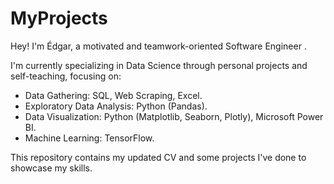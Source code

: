 # MyProjects
Hey! I'm Édgar, a motivated and teamwork-oriented Software Engineer .

I'm currently specializing in Data Science through personal projects and self-teaching, focusing on:
* Data Gathering: SQL, Web Scraping, Excel.
* Exploratory Data Analysis: Python (Pandas).
* Data Visualization: Python (Matplotlib, Seaborn, Plotly), Microsoft Power BI.
* Machine Learning: TensorFlow.

This repository contains my updated CV and some projects I've done to showcase my skills.
